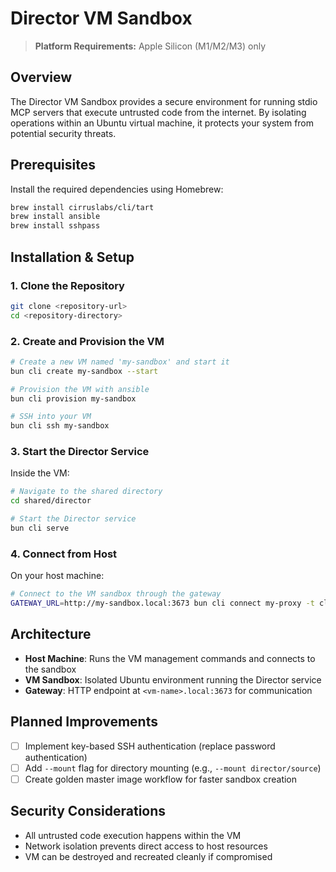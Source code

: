 # Director VM Sandbox

> **Platform Requirements:** Apple Silicon (M1/M2/M3) only

## Overview

The Director VM Sandbox provides a secure environment for running stdio MCP servers that execute untrusted code from the internet. By isolating operations within an Ubuntu virtual machine, it protects your system from potential security threats.

## Prerequisites

Install the required dependencies using Homebrew:

```bash
brew install cirruslabs/cli/tart
brew install ansible
brew install sshpass
```

## Installation & Setup

### 1. Clone the Repository

```bash
git clone <repository-url>
cd <repository-directory>
```

### 2. Create and Provision the VM

```bash
# Create a new VM named 'my-sandbox' and start it
bun cli create my-sandbox --start

# Provision the VM with ansible
bun cli provision my-sandbox

# SSH into your VM
bun cli ssh my-sandbox
```

### 3. Start the Director Service

Inside the VM:

```bash
# Navigate to the shared directory
cd shared/director

# Start the Director service
bun cli serve
```

### 4. Connect from Host

On your host machine:

```bash
# Connect to the VM sandbox through the gateway
GATEWAY_URL=http://my-sandbox.local:3673 bun cli connect my-proxy -t claude
```

## Architecture

- **Host Machine**: Runs the VM management commands and connects to the sandbox
- **VM Sandbox**: Isolated Ubuntu environment running the Director service
- **Gateway**: HTTP endpoint at `<vm-name>.local:3673` for communication

## Planned Improvements

- [ ] Implement key-based SSH authentication (replace password authentication)
- [ ] Add `--mount` flag for directory mounting (e.g., `--mount director/source`)
- [ ] Create golden master image workflow for faster sandbox creation

## Security Considerations

- All untrusted code execution happens within the VM
- Network isolation prevents direct access to host resources
- VM can be destroyed and recreated cleanly if compromised